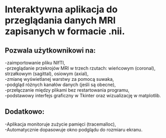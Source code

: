 # Interaktywna aplikacja do przeglądania danych MRI zapisanych w formacie .nii.

## Pozwala użytkownikowi na:
-zaimportowanie pliku NIfTI, <br />
-przeglądanie przekrojów MRI w trzech rzutach: wieńcowym (coronal), strzałkowym (sagittal), osiowym (axial), <br />
-zmianę wyświetlanej warstwy za pomocą suwaka, <br />
-podgląd różnych kanałów danych (jeśli są obecne), <br />
-przełączanie między plikami bez restartowania programu, <br />
-podstawowy interfejs graficzny w Tkinter oraz wizualizację w matplotlib. <br />

## Dodatkowo:
-Aplikacja monitoruje zużycie pamięci (tracemalloc), <br />
-Automatycznie dopasowuje okno podglądu do rozmiaru ekranu.
